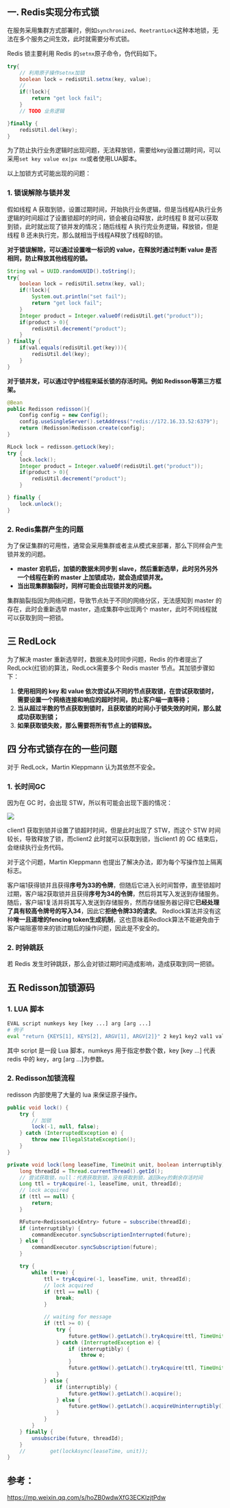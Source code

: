 



## 一. Redis实现分布式锁

在服务采用集群方式部署时，例如`synchronized`、`ReetrantLock`这种本地锁，无法在多个服务之间生效，此时就需要分布式锁。

Redis 锁主要利用 Redis 的`setnx`原子命令，伪代码如下。

```java
try{
    // 利用原子操作setnx加锁 
    boolean lock = redisUtil.setnx(key, value);   
    // 
    if(!lock){
        return "get lock fail";
    }
    // TODO 业务逻辑

}finally {
    redisUtil.del(key);
}
```

为了防止执行业务逻辑时出现问题，无法释放锁，需要给key设置过期时间，可以采用`set key value ex|px nx`或者使用LUA脚本。

以上加锁方式可能出现的问题：



### 1. 锁误解除与锁并发

假如线程 A 获取到锁，设置过期时间，开始执行业务逻辑，但是当线程A执行业务逻辑的时间超过了设置锁超时的时间，锁会被自动释放，此时线程 B 就可以获取到锁，此时就出现了锁并发的情况；随后线程 A 执行完业务逻辑，释放锁，但是线程 B 还未执行完，那么就相当于线程A释放了线程B的锁。

**对于锁误解除，可以通过设置唯一标识的 value，在释放时通过判断 value 是否相同，防止释放其他线程的锁。**

```java
String val = UUID.randomUUID().toString();
try{
    boolean lock = redisUtil.setnx(key, val);
    if(!lock){
        System.out.println("set fail");
        return "get lock fail";
    }
    Integer product = Integer.valueOf(redisUtil.get("product"));
    if(product > 0){
        redisUtil.decrement("product");
    }
} finally {
    if(val.equals(redisUtil.get(key))){
        redisUtil.del(key);
    }
}
```

**对于锁并发，可以通过守护线程来延长锁的存活时间。例如 Redisson等第三方框架。**

```java
@Bean
public Redisson redisson(){
    Config config = new Config();
    config.useSingleServer().setAddress("redis://172.16.33.52:6379");
    return (Redisson)Redisson.create(config);
}

RLock lock = redisson.getLock(key);
try {
    lock.lock();
    Integer product = Integer.valueOf(redisUtil.get("product"));
    if(product > 0){
        redisUtil.decrement("product");
    }

} finally {
    lock.unlock();
}
```



### 2.  Redis集群产生的问题

为了保证集群的可用性，通常会采用集群或者主从模式来部署，那么下同样会产生锁并发的问题。

- **master 宕机后，加锁的数据未同步到 slave，然后重新选举，此时另外另外一个线程在新的 master 上加锁成功，就会造成锁并发。**
- **当出现集群脑裂时，同样可能会出现锁并发的问题。**

集群脑裂指因为网络问题，导致节点处于不同的网络分区，无法感知到 master 的存在，此时会重新选举 master，造成集群中出现两个 master，此时不同线程就可以获取到同一把锁。



## 三 RedLock

为了解决 master 重新选举时，数据未及时同步问题，Redis 的作者提出了 RedLock(红锁)的算法，RedLock需要多个 Redis master 节点。其加锁步骤如下：

1. **使用相同的 key 和 value 依次尝试从不同的节点获取锁，在尝试获取锁时，需要设置一个网络连接和响应的超时时间，防止客户端一直等待；**
2. **当从超过半数的节点获取到锁时，且获取锁的时间小于锁失效的时间，那么就成功获取到锁；**
3. **如果获取锁失败，那么需要将所有节点上的锁释放。**



##  四 分布式锁存在的一些问题

对于 RedLock，Martin Kleppmann 认为其依然不安全。

### 1. 长时间GC

因为在 GC 时，会出现 STW，所以有可能会出现下面的情况：

![](..\images\redis\redlock-gc.jpg)



client1 获取到锁并设置了锁超时时间，但是此时出现了 STW，而这个 STW 时间较长，导致释放了锁，而client2 此时就可以获取到锁，当client1 的 GC 结束后，会继续执行业务代码。

对于这个问题，Martin Kleppmann 也提出了解决办法，即为每个写操作加上隔离标志。

客户端1获得锁并且获得**序号为33的令牌**，但随后它进入长时间暂停，直至锁超时过期，客户端2获取锁并且获得**序号为34的令牌**，然后将其写入发送到存储服务。随后，客户端1复活并将其写入发送到存储服务，然而存储服务器记得它**已经处理了具有较高令牌号的写入34**，因此它**拒绝令牌33的请求**。
Redlock算法并没有这种**唯一且递增的fencing token生成机制**，这也意味着Redlock算法不能避免由于客户端阻塞带来的锁过期后的操作问题，因此是不安全的。



### 2. 时钟跳跃

若 Redis 发生时钟跳跃，那么会对锁过期时间造成影响，造成获取到同一把锁。



## 五 Redisson加锁源码



### 1. LUA 脚本

```sh
EVAL script numkeys key [key ...] arg [arg ...]　
# 例子
eval "return {KEYS[1], KEYS[2], ARGV[1], ARGV[2]}" 2 key1 key2 val1 val2
```

其中 script 是一段 Lua 脚本，numkeys 用于指定参数个数，key [key ...] 代表 redis 中的 key，arg [arg ...]为参数。



### 2. Redisson加锁流程

redisson 内部使用了大量的 lua 来保证原子操作。

```java
public void lock() {
    try {
        // 加锁
        lock(-1, null, false);
    } catch (InterruptedException e) {
        throw new IllegalStateException();
    }
}

private void lock(long leaseTime, TimeUnit unit, boolean interruptibly) throws InterruptedException {
    long threadId = Thread.currentThread().getId();
    // 尝试获取锁，null：代表获取到锁，没有获取到锁，返回key的剩余存活时间
    Long ttl = tryAcquire(-1, leaseTime, unit, threadId);
    // lock acquired
    if (ttl == null) {
        return;
    }

    RFuture<RedissonLockEntry> future = subscribe(threadId);
    if (interruptibly) {
        commandExecutor.syncSubscriptionInterrupted(future);
    } else {
        commandExecutor.syncSubscription(future);
    }

    try {
        while (true) {
            ttl = tryAcquire(-1, leaseTime, unit, threadId);
            // lock acquired
            if (ttl == null) {
                break;
            }

            // waiting for message
            if (ttl >= 0) {
                try {
                    future.getNow().getLatch().tryAcquire(ttl, TimeUnit.MILLISECONDS);
                } catch (InterruptedException e) {
                    if (interruptibly) {
                        throw e;
                    }
                    future.getNow().getLatch().tryAcquire(ttl, TimeUnit.MILLISECONDS);
                }
            } else {
                if (interruptibly) {
                    future.getNow().getLatch().acquire();
                } else {
                    future.getNow().getLatch().acquireUninterruptibly();
                }
            }
        }
    } finally {
        unsubscribe(future, threadId);
    }
    //        get(lockAsync(leaseTime, unit));
}
```







## 参考：

https://mp.weixin.qq.com/s/hoZB0wdwXfG3ECKlzjtPdw 